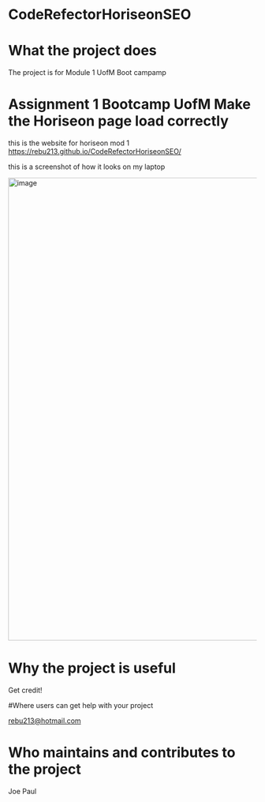 # CodeRefectorHoriseonSEO

# What the project does

The project is for Module 1 UofM Boot campamp
# Assignment 1 Bootcamp UofM Make the Horiseon page load correctly

this is the website for horiseon mod 1
https://rebu213.github.io/CodeRefectorHoriseonSEO/

this is a screenshot of how it looks on my laptop

<img width="938" alt="image" src="https://user-images.githubusercontent.com/99942341/156906814-5b994427-7e54-4858-b9bc-b4cb5c4a7aae.png">


# Why the project is useful
Get credit! 

#Where users can get help with your project

rebu213@hotmail.com

# Who maintains and contributes to the project

Joe Paul